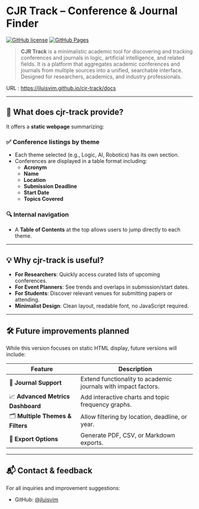 # CJR Track – Conference & Journal Finder

[![GitHub license](https://img.shields.io/github/license/jluisvim/cjr-track)](LICENSE)
[![GitHub Pages](https://img.shields.io/badge/website-live-green)](https://jluisvim.github.io/cjr-track/)

> **CJR Track** is a minimalistic academic tool for discovering and tracking conferences and journals in logic, artificial intelligence, and related fields. 
It is a platform that aggregates academic conferences and journals from multiple sources into a unified, searchable interface. Designed for researchers, academics, and industry professionals.
<!--It was originally designed to parse call-for-papers data from [EasyChair CFP](https://easychair.org/cfp/ ) and generate clean HTML reports with filtered results and metrics. --> 
URL : https://jluisvim.github.io/cjr-track/docs

---

## 🧾 What does cjr-track provide?

It offers a **static webpage** summarizing:

### ✅ Conference listings by theme
- Each theme selected (e.g., Logic, AI, Robotics) has its own section.
- Conferences are displayed in a table format including:
  - **Acronym**
  - **Name**
  - **Location**
  - **Submission Deadline**
  - **Start Date**
  - **Topics Covered**

### 🔍 Internal navigation
- A **Table of Contents** at the top allows users to jump directly to each theme.

---

## 💡 Why cjr-track is useful?

- **For Researchers**: Quickly access curated lists of upcoming conferences.
- **For Event Planners**: See trends and overlaps in submission/start dates.
- **For Students**: Discover relevant venues for submitting papers or attending.
- **Minimalist Design**: Clean layout, readable font, no JavaScript required.
<!--- **Open Source**: Easily editable and extendable for personal or institutional use.-->

---

## 🛠️ Future improvements planned

While this version focuses on static HTML display, future versions will include:

| Feature | Description |
|--------|-------------|
| 📘 **Journal Support** | Extend functionality to academic journals with impact factors. |
| 📈 **Advanced Metrics Dashboard** | Add interactive charts and topic frequency graphs. |
| 🗂️ **Multiple Themes & Filters** | Allow filtering by location, deadline, or year. |
| 📄 **Export Options** | Generate PDF, CSV, or Markdown exports. |

---

## 📬 Contact & feedback

For all inquiries and improvement suggestions:
<!--If you have suggestions, questions, or want to contribute to CJR Track development:-->

- GitHub: [@jluisvim](https://github.com/jluisvim)
<!--- Email: jluisvim@protonmail.com-->

